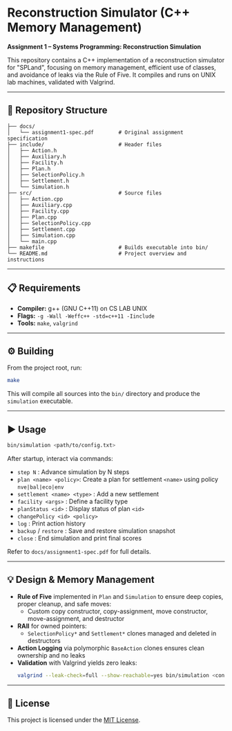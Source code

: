 # Reconstruction Simulator (C++ Memory Management)

**Assignment 1 – Systems Programming: Reconstruction Simulation**

This repository contains a C++ implementation of a reconstruction simulator for "SPLand", focusing on memory management, efficient use of classes, and avoidance of leaks via the Rule of Five. It compiles and runs on UNIX lab machines, validated with Valgrind.

---

## 📂 Repository Structure

```
├── docs/
│   └── assignment1-spec.pdf        # Original assignment specification
├── include/                        # Header files
│   ├── Action.h
│   ├── Auxiliary.h
│   ├── Facility.h
│   ├── Plan.h
│   ├── SelectionPolicy.h
│   ├── Settlement.h
│   └── Simulation.h
├── src/                            # Source files
│   ├── Action.cpp
│   ├── Auxiliary.cpp
│   ├── Facility.cpp
│   ├── Plan.cpp
│   ├── SelectionPolicy.cpp
│   ├── Settlement.cpp
│   ├── Simulation.cpp
│   └── main.cpp
├── makefile                        # Builds executable into bin/
└── README.md                       # Project overview and instructions
```

---

## 📋 Requirements

- **Compiler:** g++ (GNU C++11) on CS LAB UNIX
- **Flags:** `-g -Wall -Weffc++ -std=c++11 -Iinclude`
- **Tools:** `make`, `valgrind`

---

## ⚙️ Building

From the project root, run:

```sh
make
```

This will compile all sources into the `bin/` directory and produce the `simulation` executable.

---

## ▶️ Usage

```sh
bin/simulation <path/to/config.txt>
```
After startup, interact via commands:

- `step N`              : Advance simulation by N steps
- `plan <name> <policy>`: Create a plan for settlement `<name>` using policy `nve|bal|eco|env`
- `settlement <name> <type>` : Add a new settlement
- `facility <args>`     : Define a facility type
- `planStatus <id>`     : Display status of plan `<id>`
- `changePolicy <id> <policy>`
- `log`                 : Print action history
- `backup` / `restore`  : Save and restore simulation snapshot
- `close`               : End simulation and print final scores

Refer to `docs/assignment1-spec.pdf` for full details.

---

## 💡 Design & Memory Management

- **Rule of Five** implemented in `Plan` and `Simulation` to ensure deep copies, proper cleanup, and safe moves:
  - Custom copy constructor, copy-assignment, move constructor, move-assignment, and destructor
- **RAII** for owned pointers:
  - `SelectionPolicy*` and `Settlement*` clones managed and deleted in destructors
- **Action Logging** via polymorphic `BaseAction` clones ensures clean ownership and no leaks
- **Validation** with Valgrind yields zero leaks:
  ```sh
  valgrind --leak-check=full --show-reachable=yes bin/simulation <config>
  ```

---

## 📝 License

This project is licensed under the [MIT License](LICENSE).

